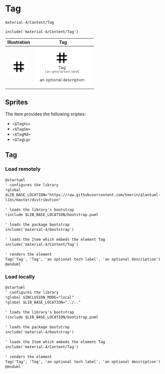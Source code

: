 # Tag


```text
material-4/Content/Tag
```

```text
include('material-4/Content/Tag')
```



| Illustration | Tag |
| :---: | :---: |
| ![illustration for Illustration](../../material-4/Content/Tag.png) | ![illustration for Tag](../../material-4/Content/Tag.Local.png) |



## Sprites
The item provides the following sriptes:

- `<$TagXs>`
- `<$TagSm>`
- `<$TagMd>`
- `<$TagLg>`





## Tag

### Load remotely
```plantuml
@startuml
' configures the library
!global $LIB_BASE_LOCATION="https://raw.githubusercontent.com/tmorin/plantuml-libs/master/distribution"

' loads the library's bootstrap
!include $LIB_BASE_LOCATION/bootstrap.puml

' loads the package bootstrap
include('material-4/bootstrap')

' loads the Item which embeds the element Tag
include('material-4/Content/Tag')

' renders the element
Tag('Tag', 'Tag', 'an optional tech label', 'an optional description')
@enduml
```

### Load locally
```plantuml
@startuml
' configures the library
!global $INCLUSION_MODE="local"
!global $LIB_BASE_LOCATION="../.."

' loads the library's bootstrap
!include $LIB_BASE_LOCATION/bootstrap.puml

' loads the package bootstrap
include('material-4/bootstrap')

' loads the Item which embeds the element Tag
include('material-4/Content/Tag')

' renders the element
Tag('Tag', 'Tag', 'an optional tech label', 'an optional description')
@enduml
```

